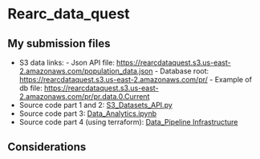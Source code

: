 # Rearc_data_quest

## My submission files
- S3 data links: 
        - Json API file: https://rearcdataquest.s3.us-east-2.amazonaws.com/population_data.json
        - Database root: https://rearcdataquest.s3.us-east-2.amazonaws.com/pr/
        - Example of db file: https://rearcdataquest.s3.us-east-2.amazonaws.com/pr/pr.data.0.Current
- Source code part 1 and 2: [S3_Datasets_API.py](https://github.com/JMOriggi/Rearc_data_quest/blob/main/S3_Dataset_API.py)
- Source code part 3: [Data_Analytics.ipynb](https://github.com/JMOriggi/Rearc_data_quest/blob/main/Data_Analytics.ipynb) 
- Source code part 4 (using terraform): [Data_Pipeline Infrastructure](https://github.com/JMOriggi/Rearc_data_quest/blob/main/Data_Pipeline_Infrastructure/) 


## Considerations

